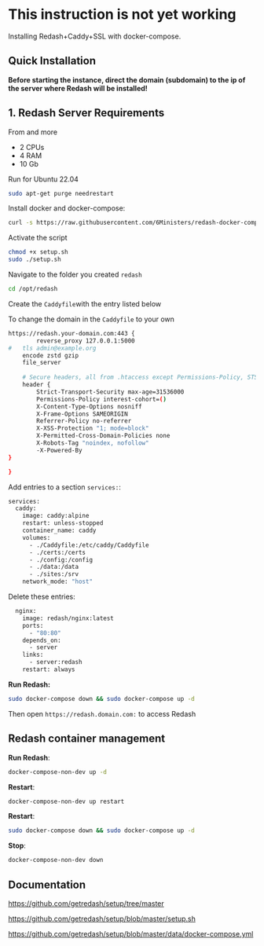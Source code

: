 # This instruction is not yet working

Installing Redash+Caddy+SSL with docker-compose.

## Quick Installation

**Before starting the instance, direct the domain (subdomain) to the ip of the server where Redash will be installed!**

## 1. Redash Server Requirements
From and more
- 2 CPUs
- 4 RAM 
- 10 Gb 

Run for Ubuntu 22.04

``` bash
sudo apt-get purge needrestart
```

Install docker and docker-compose:

``` bash
curl -s https://raw.githubusercontent.com/6Ministers/redash-docker-compose-ssl-for-business-apps/master/setup.sh 
```

Activate the script
``` bash
chmod +x setup.sh
sudo ./setup.sh
```

Navigate to the folder you created `redash`

``` bash
cd /opt/redash
```

Create the `Caddyfile`with the entry listed below


To change the domain in the `Caddyfile` to your own

``` bash
https://redash.your-domain.com:443 {
        reverse_proxy 127.0.0.1:5000
#	tls admin@example.org
	encode zstd gzip
	file_server
	
	# Secure headers, all from .htaccess except Permissions-Policy, STS and X-Powered-By
	header {
		Strict-Transport-Security max-age=31536000
		Permissions-Policy interest-cohort=()
		X-Content-Type-Options nosniff
		X-Frame-Options SAMEORIGIN
		Referrer-Policy no-referrer
		X-XSS-Protection "1; mode=block"
		X-Permitted-Cross-Domain-Policies none
		X-Robots-Tag "noindex, nofollow"
		-X-Powered-By
}

}

```

Add entries to a section `services:`:

``` bash
services:
  caddy:
    image: caddy:alpine
    restart: unless-stopped
    container_name: caddy
    volumes:
      - ./Caddyfile:/etc/caddy/Caddyfile
      - ./certs:/certs
      - ./config:/config
      - ./data:/data
      - ./sites:/srv
    network_mode: "host"

```
Delete these entries:

``` bash
  nginx:
    image: redash/nginx:latest
    ports:
      - "80:80"
    depends_on:
      - server
    links:
      - server:redash
    restart: always
```


**Run Redash:**

``` bash
sudo docker-compose down && sudo docker-compose up -d
```

Then open `https://redash.domain.com:` to access Redash

## Redash container management

**Run Redash**:

``` bash
docker-compose-non-dev up -d
```

**Restart**:

``` bash
docker-compose-non-dev up restart
```

**Restart**:

``` bash
sudo docker-compose down && sudo docker-compose up -d
```

**Stop**:

``` bash
docker-compose-non-dev down
```

## Documentation

https://github.com/getredash/setup/tree/master

https://github.com/getredash/setup/blob/master/setup.sh

https://github.com/getredash/setup/blob/master/data/docker-compose.yml